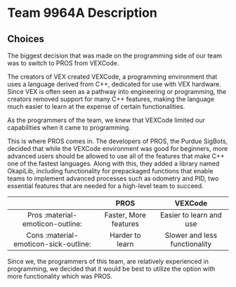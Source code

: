 # Team 9964A Description

## Choices

The biggest decision that was made on the programming side of our team was to switch to PROS from VEXCode.

The creators of VEX created VEXCode, a programming environment that uses a language derived from C++, dedicated for use with VEX hardware. Since VEX is often seen as a pathway into engineering or programming, the creators removed support for many C++ features, making the language much easier to learn at the expense of certain functionalities.

As the programmers of the team, we knew that VEXCode limited our capabilities when it came to programming.

This is where PROS comes in. The developers of PROS, the Purdue SigBots, decided that while the VEXCode environment was good for beginners, more advanced users should be allowed to use all of the features that make C++ one of the fastest languages. Along with this, they added a library named OkapiLib, including functionality for prepackaged functions that enable teams to implement advanced processes such as odometry and PID, two essential features that are needed for a high-level team to succeed.

|                                       |         PROS          |            VEXCode            |
| :-----------------------------------: | :-------------------: | :---------------------------: |
|   Pros :material-emoticon-outline:    | Faster, More features |    Easier to learn and use    |
| Cons :material-emoticon-sick-outline: |    Harder to learn    | Slower and less functionality |

Since we, the programmers of this team, are relatively experienced in programming, we decided that it would be best to utilize the option with more functionality which was PROS.
